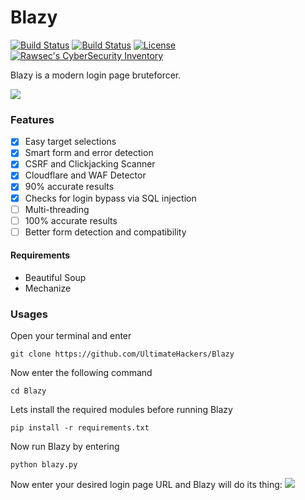 # Blazy

[![Build Status](https://img.shields.io/github/forks/s0md3v/Blazy.svg)](https://github.com/s0md3v/Blazy)
[![Build Status](https://img.shields.io/github/stars/s0md3v/Blazy.svg)](https://github.com/s0md3v/Blazy)
[![License](https://img.shields.io/github/license/s0md3v/Blazy.svg)](https://github.com/s0md3v/Blazy)
[![Rawsec's CyberSecurity Inventory](https://inventory.rawsec.ml/img/badges/Rawsec-inventoried-FF5050_flat.svg)](https://inventory.rawsec.ml/tools.html#Blazy)

Blazy is a modern login page bruteforcer.
<p><img src='https://i.imgur.com/Jhwa58j.png' /></p>

### Features
- [x] Easy target selections
- [x] Smart form and error detection
- [x] CSRF and Clickjacking Scanner
- [x] Cloudflare and WAF Detector
- [x] 90% accurate results
- [x] Checks for login bypass via SQL injection
- [ ] Multi-threading
- [ ] 100% accurate results
- [ ] Better form detection and compatibility
#### Requirements
- Beautiful Soup
- Mechanize
### Usages
Open your terminal and enter
```
git clone https://github.com/UltimateHackers/Blazy
```
Now enter the following command
```
cd Blazy
```
Lets install the required modules before running Blazy
```
pip install -r requirements.txt
```
Now run Blazy by entering
```
python blazy.py
```
Now enter your desired login page URL and Blazy will do its thing:
<img src='https://i.imgur.com/Ye0ZMpe.png' />
